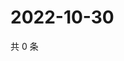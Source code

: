 # 2022-10-30

共 0 条

<!-- BEGIN WEIBO -->
<!-- 最后更新时间 Sun Oct 30 2022 22:14:58 GMT+0800 (China Standard Time) -->

<!-- END WEIBO -->
